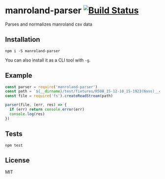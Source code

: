 # manroland-parser [![Build Status](https://travis-ci.org/klaemo/manroland-parser.png)](https://travis-ci.org/klaemo/manroland-parser)

Parses and normalizes manroland csv data

## Installation

```
npm i -S manroland-parser
```

You can also install it as a CLI tool with `-g`.

## Example

```javascript
const parser = require('manroland-parser')
const path = `${__dirname}/test/fixtures/R508_15-12-10_15-1923(Nass)__4_- Blätter T2(R505).csv`
const file = require('fs').createReadStream(path)

parser(file, (err, res) => {
  if (err) return console.error(err)
  console.log(res)
})
```

## Tests

```
npm test
```

## License

MIT

